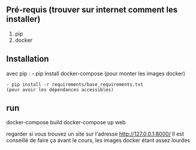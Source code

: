 
## Pré-requis (trouver sur internet comment les installer)

1. pip
2. docker

## Installation

avec pip :
    - pip install docker-compose
    (pour monter les images docker)

    - pip install -r requirements/base_requirements.txt
    (pour avoir les dépendances accessibles)

## run

docker-compose build
docker-compose up web

regarder si vous trouvez un site sur l'adresse http://127.0.0.1:8000/
Il est conseillé de faire ça avant le cours, les images docker étant assez lourdes
